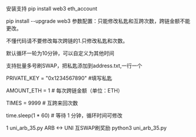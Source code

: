 安装支持
pip install web3 eth_account

pip install --upgrade web3
参数配置：只能修改私匙和互跨次数，跨链金额不能更改。

不懂代码请不要修改每次跨链的1.只修改私匙和次数。

默认循环一轮为10分钟，可以自定义为其他时间

支持批量多号刷SWAP，把私匙添加到address.txt,一行一个

PRIVATE_KEY = "0x1234567890" #填写私匙

AMOUNT_ETH = 1 # 每次跨链金额（单位：ETH）

TIMES = 9999 # 互跨来回次数

time.sleep(1 * 60) # 等待 1 分钟，循环时间可修改

1 uni_arb_35.py ARB <-> UNI 互SWAP刷奖励
python3 uni_arb_35.py
